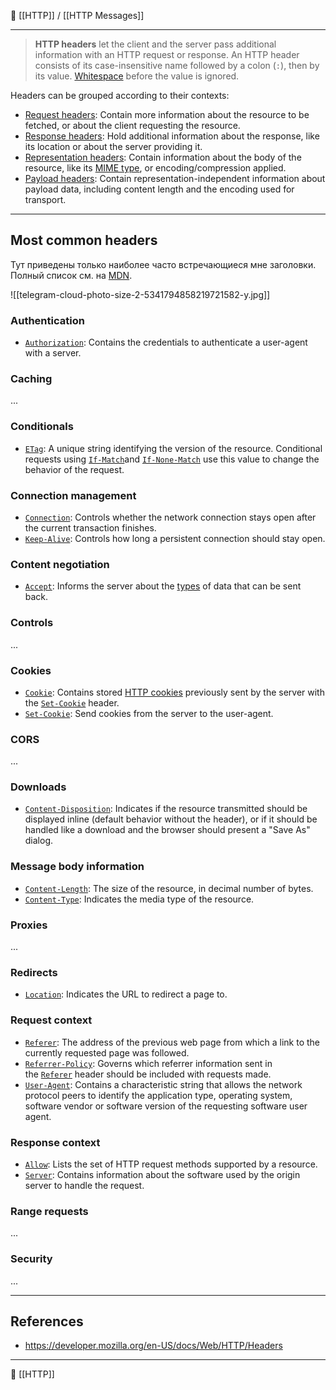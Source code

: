 🔗 [[HTTP]] / [[HTTP Messages]]

----
> **HTTP headers** let the client and the server pass additional information with an HTTP request or response. An HTTP header consists of its case-insensitive name followed by a colon (`:`), then by its value. [Whitespace](https://developer.mozilla.org/en-US/docs/Glossary/Whitespace) before the value is ignored.

Headers can be grouped according to their contexts:

- [Request headers](https://developer.mozilla.org/en-US/docs/Glossary/Request_header): Contain more information about the resource to be fetched, or about the client requesting the resource.
- [Response headers](https://developer.mozilla.org/en-US/docs/Glossary/Response_header): Hold additional information about the response, like its location or about the server providing it.
- [Representation headers](https://developer.mozilla.org/en-US/docs/Glossary/Representation_header): Contain information about the body of the resource, like its [MIME type](https://developer.mozilla.org/en-US/docs/Web/HTTP/Basics_of_HTTP/MIME_types), or encoding/compression applied.
- [Payload headers](https://developer.mozilla.org/en-US/docs/Glossary/Payload_header): Contain representation-independent information about payload data, including content length and the encoding used for transport.

----
## Most common headers
Тут приведены только наиболее часто встречающиеся мне заголовки. Полный список см. на [MDN](https://developer.mozilla.org/en-US/docs/Web/HTTP/Headers).

![[telegram-cloud-photo-size-2-5341794858219721582-y.jpg]]
### Authentication
- [`Authorization`](https://developer.mozilla.org/en-US/docs/Web/HTTP/Headers/Authorization): Contains the credentials to authenticate a user-agent with a server.
### Caching
...
### Conditionals
- [`ETag`](https://developer.mozilla.org/en-US/docs/Web/HTTP/Headers/ETag): A unique string identifying the version of the resource. Conditional requests using [`If-Match`](https://developer.mozilla.org/en-US/docs/Web/HTTP/Headers/If-Match)and [`If-None-Match`](https://developer.mozilla.org/en-US/docs/Web/HTTP/Headers/If-None-Match) use this value to change the behavior of the request.
### Connection management
- [`Connection`](https://developer.mozilla.org/en-US/docs/Web/HTTP/Headers/Connection): Controls whether the network connection stays open after the current transaction finishes.
- [`Keep-Alive`](https://developer.mozilla.org/en-US/docs/Web/HTTP/Headers/Keep-Alive): Controls how long a persistent connection should stay open.
### Content negotiation
- [`Accept`](https://developer.mozilla.org/en-US/docs/Web/HTTP/Headers/Accept): Informs the server about the [types](https://developer.mozilla.org/en-US/docs/Glossary/MIME_type) of data that can be sent back.
### Controls
...
### Cookies
- [`Cookie`](https://developer.mozilla.org/en-US/docs/Web/HTTP/Headers/Cookie): Contains stored [HTTP cookies](https://developer.mozilla.org/en-US/docs/Web/HTTP/Cookies) previously sent by the server with the [`Set-Cookie`](https://developer.mozilla.org/en-US/docs/Web/HTTP/Headers/Set-Cookie) header.
- [`Set-Cookie`](https://developer.mozilla.org/en-US/docs/Web/HTTP/Headers/Set-Cookie): Send cookies from the server to the user-agent.
### CORS
...
### Downloads
- [`Content-Disposition`](https://developer.mozilla.org/en-US/docs/Web/HTTP/Headers/Content-Disposition): Indicates if the resource transmitted should be displayed inline (default behavior without the header), or if it should be handled like a download and the browser should present a "Save As" dialog.
### Message body information
- [`Content-Length`](https://developer.mozilla.org/en-US/docs/Web/HTTP/Headers/Content-Length): The size of the resource, in decimal number of bytes.
- [`Content-Type`](https://developer.mozilla.org/en-US/docs/Web/HTTP/Headers/Content-Type): Indicates the media type of the resource.
### Proxies
...
### Redirects
- [`Location`](https://developer.mozilla.org/en-US/docs/Web/HTTP/Headers/Location): Indicates the URL to redirect a page to.
### Request context
- [`Referer`](https://developer.mozilla.org/en-US/docs/Web/HTTP/Headers/Referer): The address of the previous web page from which a link to the currently requested page was followed.
- [`Referrer-Policy`](https://developer.mozilla.org/en-US/docs/Web/HTTP/Headers/Referrer-Policy): Governs which referrer information sent in the [`Referer`](https://developer.mozilla.org/en-US/docs/Web/HTTP/Headers/Referer) header should be included with requests made.
- [`User-Agent`](https://developer.mozilla.org/en-US/docs/Web/HTTP/Headers/User-Agent): Contains a characteristic string that allows the network protocol peers to identify the application type, operating system, software vendor or software version of the requesting software user agent.
### Response context
- [`Allow`](https://developer.mozilla.org/en-US/docs/Web/HTTP/Headers/Allow): Lists the set of HTTP request methods supported by a resource.
- [`Server`](https://developer.mozilla.org/en-US/docs/Web/HTTP/Headers/Server): Contains information about the software used by the origin server to handle the request.
### Range requests
...
### Security
...

----
## References
- https://developer.mozilla.org/en-US/docs/Web/HTTP/Headers

----
📂 [[HTTP]]